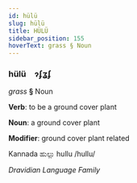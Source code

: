 ```yaml
---
id: hülü
slug: hülü
title: HÜLÜ
sidebar_position: 155
hoverText: grass § Noun
---
```


### hülü&emsp;<span kind="abugida">ɂʄʓʄ</span>

*grass* **§** Noun

**Verb**: to be a ground cover plant

**Noun**: a ground cover plant

**Modifier**: ground cover plant related

Kannada ಹುಲ್ಲು hullu /hullu/

*Dravidian Language Family*
